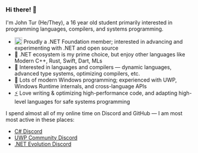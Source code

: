 ### Hi there! 👋

I'm John Tur (He/They), a 16 year old student primarily interested in programming languages, compilers, and systems programming.

- <img valign=bottom src="https://github.com/dotnet-foundation/swag/blob/master/logo/dotnetfoundation_v4.png?raw=true" alt="Dotnet Foundation Logo" width="20" style=""> Proudly a .NET Foundation member; interested in advancing and experimenting with .NET and open source
- 🔨 .NET ecosystem is my prime choice, but enjoy other languages like Modern C++, Rust, Swift, Dart, MLs
- 📝 Interested in languages and compilers — dynamic languages, advanced type systems, optimizing compilers, etc.
- 🧰 Lots of modern Windows programming; experienced with UWP, Windows Runtime internals, and cross-language APIs
- [⚡](http://joeduffyblog.com/2015/11/03/blogging-about-midori/) Love writing & optimizing high-performance code, and adapting high-level languages for safe systems programming


I spend almost all of my online time on Discord and GitHub — I am most most active in these places:

- [C# Discord](aka.ms/csharp-discord)
- [UWP Community Discord](https://aka.ms/winui/discord)
- [.NET Evolution Discord](https://aka.ms/dotnet-discord)
